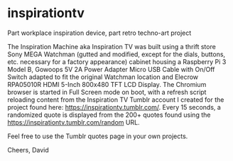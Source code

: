 # inspirationtv
Part workplace inspiration device, part retro techno-art project

The Inspiration Machine aka Inspiration TV was built using a thrift store Sony MEGA Watchman (gutted and modified, except for the dials, buttons, etc. necessary for a factory appearance) cabinet housing a Raspberry Pi 3 Model B, Gowoops 5V 2A Power Adapter Micro USB Cable with On/Off Switch adapted to fit the original Watchman location and Elecrow RPA05010R HDMI 5-Inch 800x480 TFT LCD Display. The Chromium browser is started in Full Screen mode on boot, with a refresh script reloading content from the Inspiration TV Tumblr account I created for the project found here: https://inspirationtv.tumblr.com/. Every 15 seconds, a randomized quote is displayed from the 200+ quotes found using the https://inspirationtv.tumblr.com/random URL. 

Feel free to use the Tumblr quotes page in your own projects. 

Cheers,
David


